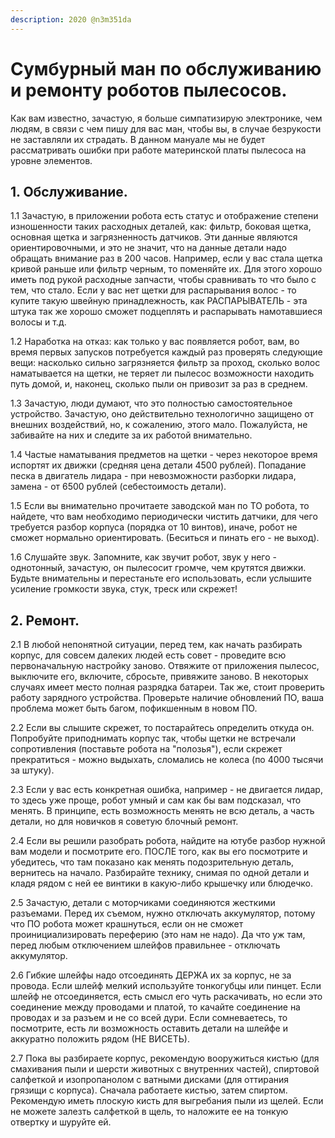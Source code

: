 ```yaml
---
description: 2020 @n3m351da
---
```


# Сумбурный ман по обслуживанию и ремонту роботов пылесосов.

Как вам известно, зачастую, я больше симпатизирую электронике, чем людям, в связи с чем пишу для вас ман, чтобы вы, в случае безрукости не заставляли их страдать. В данном мануале мы не будет рассматривать ошибки при работе материнской платы пылесоса на уровне элементов. 

## 1. Обслуживание. 

1.1 Зачастую, в приложении робота есть статус и отображение степени изношенности таких расходных деталей, как: фильтр, боковая щетка, основная щетка и загрязненность датчиков. Эти данные являются ориентировочными, и это не значит, что на данные детали надо обращать внимание раз в 200 часов. Например, если у вас стала щетка кривой раньше или фильтр черным, то поменяйте их. Для этого хорошо иметь под рукой расходные запчасти, чтобы сравнивать то что было с тем, что стало. Если у вас нет щетки для распарывания волос - то купите такую швейную принадлежность, как РАСПАРЫВАТЕЛЬ - эта штука так же хорошо сможет подцеплять и распарывать намотавшиеся волосы и т.д. 

1.2 Наработка на отказ: как только у вас появляется робот, вам, во время первых запусков потребуется каждый раз проверять следующие вещи: насколько сильно загрязняется фильтр за проход, сколько волос наматывается на щетки, не теряет ли пылесос возможности находить путь домой, и, наконец, сколько пыли он привозит за раз в среднем. 

1.3 Зачастую, люди думают, что это полностью самостоятельное устройство. Зачастую, оно действительно технологично защищено от внешних воздействий, но, к сожалению, этого мало. Пожалуйста, не забивайте на них и следите за их работой внимательно. 

1.4 Частые наматывания предметов на щетки - через некоторое время испортят их движки \(средняя цена детали 4500 рублей\). Попадание песка в двигатель лидара - при невозможности разборки лидара, замена - от 6500 рублей \(себестоимость детали\). 

1.5 Если вы внимательно прочитаете заводской ман по ТО робота, то найдете, что вам необходимо периодически чистить датчики, для чего требуется разбор корпуса \(порядка от 10 винтов\), иначе, робот не сможет нормально ориентировать. \(Беситься и пинать его - не выход\). 

1.6 Слушайте звук. Запомните, как звучит робот, звук у него - однотонный, зачастую, он пылесосит громче, чем крутятся движки. Будьте внимательны и перестаньте его использовать, если услышите усиление громкости звука, стук, треск или скрежет! 

## 2. Ремонт. 

2.1 В любой непонятной ситуации, перед тем, как начать разбирать корпус, для совсем далеких людей есть совет - проведите всю первоначальную настройку заново. Отвяжите от приложения пылесос, выключите его, включите, сбросьте, привяжите заново. В некоторых случаях имеет место полная разрядка батареи. Так же, стоит проверить работу зарядного устройства. Проверьте наличие обновлений ПО, ваша проблема может быть багом, пофикшенным в новом ПО. 

2.2 Если вы слышите скрежет, то постарайтесь определить откуда он. Попробуйте приподнимать корпус так, чтобы щетки не встречали сопротивления \(поставьте робота на "полозья"\), если скрежет прекратиться - можно выдыхать, сломались не колеса \(по 4000 тысячи за штуку\). 

2.3 Если у вас есть конкретная ошибка, например - не двигается лидар, то здесь уже проще, робот умный и сам как бы вам подсказал, что менять. В принципе, есть возможность менять не всю деталь, а часть детали, но для новичков я советую блочный ремонт. 

2.4 Если вы решили разобрать робота, найдите на ютубе разбор нужной вам модели и посмотрите его. ПОСЛЕ того, как вы его посмотрите и убедитесь, что там показано как менять подозрительную деталь, вернитесь на начало. Разбирайте технику, снимая по одной детали и кладя рядом с ней ее винтики в какую-либо крышечку или блюдечко. 

2.5 Зачастую, детали с моторчиками соединяются жесткими разъемами. Перед их съемом, нужно отключать аккумулятор, потому что ПО робота может крашнуться, если он не сможет проинициализировать переферию \(это нам не надо\). Да что уж там, перед любым отключением шлейфов правильнее - отключать аккумулятор. 

2.6 Гибкие шлейфы надо отсоединять ДЕРЖА их за корпус, не за провода. Если шлейф мелкий используйте тонкогубцы или пинцет. Если шлейф не отсоединяется, есть смысл его чуть раскачивать, но если это соединение между проводами и платой, то качайте соединение на проводах и за разъем и не со всей дури. Если сомневаетесь, то посмотрите, есть ли возможность оставить детали на шлейфе и аккуратно положить рядом \(НЕ ВИСЕТЬ\). 

2.7 Пока вы разбираете корпус, рекомендую вооружиться кистью \(для смахивания пыли и шерсти животных с внутренних частей\), спиртовой салфеткой и изопропанолом с ватными дисками \(для оттирания грязищи с корпуса\). Сначала работаете кистью, затем спиртом. Рекомендую иметь плоскую кисть для выгребания пыли из щелей. Если не можете залезть салфеткой в щель, то наложите ее на тонкую отвертку и шуруйте ей.

